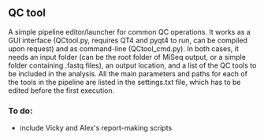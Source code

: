 ## QC tool
A simple pipeline editor/launcher for common QC operations. It works as a GUI interface (QCtool.py, requires QT4 and pyqt4 to run, can be compiled upon request) and as command-line (QCtool_cmd.py).
In both cases, it needs an input folder (can be the root folder of MiSeq output, or a simple folder containing .fastq files), an output location, and a list of the QC tools to be included in the analysis.
All the main parameters and paths for each of the tools in the pipeline are listed in the settings.txt file, which has to be edited before the first execution.

### To do:
- include Vicky and Alex's report-making scripts
